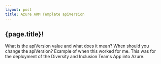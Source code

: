 ```yaml
---
layout: post
title: Azure ARM Template apiVersion
---
```

## {page.title}!
What is the apiVersion value and what does it mean?
When should you change the apiVersion?
Example of when this worked for me.  This was for the deployment of the Diversity and Inclusion Teams App into Azure.